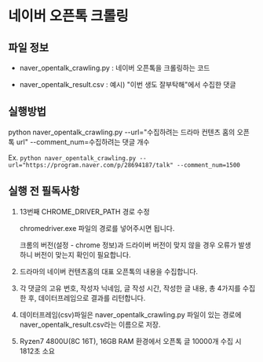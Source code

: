 # 네이버 오픈톡 크롤링

## 파일 정보

- naver_opentalk_crawling.py : 네이버 오픈톡을 크롤링하는 코드

- naver_opentalk_result.csv : 예시) "이번 생도 잘부탁해"에서 수집한 댓글

  

## 실행방법

python naver_opentalk_crawling.py --url="수집하려는 드라마 컨텐츠 홈의 오픈톡 url" --comment_num=수집하려는 댓글 개수

Ex. `python naver_opentalk_crawling.py --url="https://program.naver.com/p/28694187/talk" --comment_num=1500`



## 실행 전 필독사항

1. 13번째  CHROME_DRIVER_PATH 경로 수정

   chromedriver.exe 파일의 경로를 넣어주시면 됩니다.

   크롬의 버전(설정 - chrome 정보)과 드라이버 버전이 맞지 않을 경우 오류가 발생하니 버전이 맞는지 확인이 필요합니다. 

2. 드라마의 네이버 컨텐츠홈의 대표 오픈톡의 내용을 수집합니다.

3. 각 댓글의 고유 번호, 작성자 닉네임, 글 작성 시간, 작성한 글 내용, 총 4가지를 수집한 후, 데이터프레임으로 결과를 리턴합니다.

4. 데이터프레임(csv)파일은 naver_opentalk_crawling.py 파일이 있는 경로에 naver_opentalk_result.csv라는 이름으로 저장.

5. Ryzen7 4800U(8C 16T), 16GB RAM 환경에서 오픈톡 글 10000개 수집 시 1812초 소요
